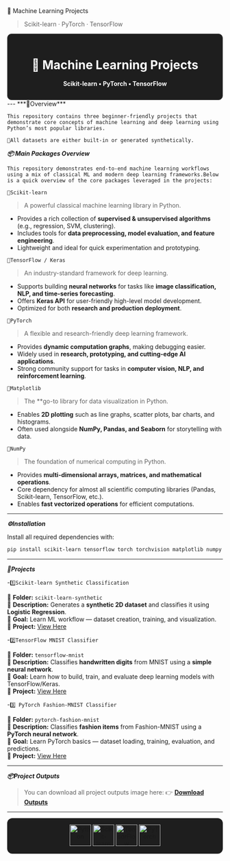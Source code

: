 ## 
🚀 Machine Learning Projects
> Scikit-learn · PyTorch · TensorFlow
<div align="center" style="background-color:#1e1e1e; color:white; padding:15px; border-radius:10px; border:1px solid #444;">
  <h1>🚀 Machine Learning Projects</h1>
  <p><b>Scikit-learn • PyTorch • TensorFlow</b></p>
</div>
---
***📌Overview***

`This repository contains three beginner-friendly projects that demonstrate core concepts of machine learning and deep learning using Python’s most popular libraries.`

`📩All datasets are either built-in or generated synthetically.`

***📦 Main Packages Overview***

`This repository demonstrates end-to-end machine learning workflows using a mix of classical ML and modern deep learning frameworks.Below is a quick overview of the core packages leveraged in the projects:`

`🔹Scikit-learn`
> A powerful classical machine learning library in Python.  
- Provides a rich collection of **supervised & unsupervised algorithms** (e.g., regression, SVM, clustering).  
- Includes tools for **data preprocessing, model evaluation, and feature engineering**.  
- Lightweight and ideal for quick experimentation and prototyping.  

`🔹TensorFlow / Keras`  
> An industry-standard framework for deep learning.  
- Supports building **neural networks** for tasks like **image classification, NLP, and time-series forecasting**.  
- Offers **Keras API** for user-friendly high-level model development.  
- Optimized for both **research and production deployment**.  

`🔹PyTorch`
> A flexible and research-friendly deep learning framework.  
- Provides **dynamic computation graphs**, making debugging easier.  
- Widely used in **research, prototyping, and cutting-edge AI applications**.  
- Strong community support for tasks in **computer vision, NLP, and reinforcement learning**.  

`🔹Matplotlib` 
> The **go-to library for data visualization in Python.  
- Enables **2D plotting** such as line graphs, scatter plots, bar charts, and histograms.  
- Often used alongside **NumPy, Pandas, and Seaborn** for storytelling with data.  

`🔹NumPy` 
> The foundation of numerical computing in Python.  
- Provides **multi-dimensional arrays, matrices, and mathematical operations**.  
- Core dependency for almost all scientific computing libraries (Pandas, Scikit-learn, TensorFlow, etc.).  
- Enables **fast vectorized operations** for efficient computations.  

---

***⚙️Installation*** 

Install all required dependencies with: 
```bash
pip install scikit-learn tensorflow torch torchvision matplotlib numpy
```
---
***📂Projects***  

-`1️⃣Scikit-learn Synthetic Classification` 

📁 **Folder:** `scikit-learn-synthetic`  
📝 **Description:** Generates a **synthetic 2D dataset** and classifies it using **Logistic Regression**.  
🎯 **Goal:** Learn ML workflow — dataset creation, training, and visualization.  
🔗 **Project:** [View Here](./scikit-learn-synthetic)  

-`2️⃣TensorFlow MNIST Classifier`  

📁 **Folder:** `tensorflow-mnist`  
📝 **Description:** Classifies **handwritten digits** from MNIST using a **simple neural network**.  
🎯 **Goal:** Learn how to build, train, and evaluate deep learning models with TensorFlow/Keras.  
🔗 **Project:** [View Here](./tensorflow-mnist)  

-`3️⃣ PyTorch Fashion-MNIST Classifier`
  
📁 **Folder:** `pytorch-fashion-mnist`  
📝 **Description:** Classifies **fashion items** from Fashion-MNIST using a **PyTorch neural network**.  
🎯 **Goal:** Learn PyTorch basics — dataset loading, training, evaluation, and predictions.  
🔗 **Project:** [View Here](./pytorch-fashion-mnist)  

---
***📦Project Outputs*** 
>You can download all project outputs image here:
👉 [**Download Outputs**](./outputs/project_outputs.zip)  

---
<p align="center" style="background-color:#1e1e1e; padding:15px; border-radius:12px;">
  <a href="https://www.python.org/" target="_blank">
    <img src="https://cdn.jsdelivr.net/gh/devicons/devicon/icons/python/python-original.svg" alt="Python" width="50" height="50"/>
  </a>
  <a href="https://scikit-learn.org/" target="_blank">
    <img src="https://upload.wikimedia.org/wikipedia/commons/0/05/Scikit_learn_logo_small.svg" alt="Scikit-learn" width="50" height="50"/>
  </a>
  <a href="https://www.tensorflow.org/" target="_blank">
    <img src="https://cdn.jsdelivr.net/gh/devicons/devicon/icons/tensorflow/tensorflow-original.svg" alt="TensorFlow" width="50" height="50"/>
  </a>
  <a href="https://pytorch.org/" target="_blank">
    <img src="https://cdn.jsdelivr.net/gh/devicons/devicon/icons/pytorch/pytorch-original.svg" alt="PyTorch" width="50" height="50"/>
  </a>
</p>